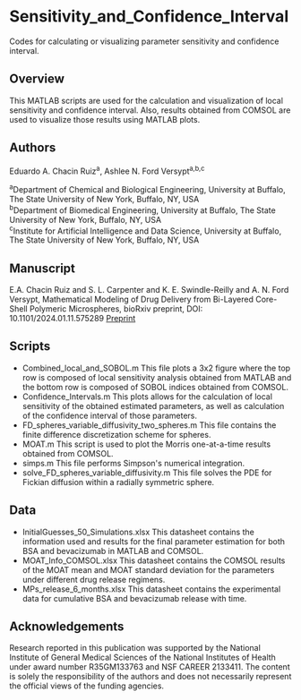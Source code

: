 # Sensitivity_and_Confidence_Interval
Codes for calculating or visualizing parameter sensitivity and confidence interval.


## Overview
This MATLAB scripts are used for the calculation and visualization of local sensitivity and confidence interval. Also, results obtained from COMSOL are used to visualize those results using MATLAB plots. 

## Authors
Eduardo A. Chacin Ruiz<sup>a</sup>,  Ashlee N. Ford Versypt<sup>a,b,c</sup>

<sup>a</sup>Department of Chemical and Biological Engineering, University at Buffalo, The State University of New York, Buffalo, NY, USA<br/>
<sup>b</sup>Department of Biomedical Engineering, University at Buffalo, The State University of New York, Buffalo, NY, USA<br/>
<sup>c</sup>Institute for Artificial Intelligence and Data Science, University at Buffalo, The State University of New York, Buffalo, NY, USA<br/>

## Manuscript
E.A. Chacin Ruiz and S. L. Carpenter and K. E. Swindle-Reilly and A. N. Ford Versypt, Mathematical Modeling of Drug Delivery from Bi-Layered Core-Shell Polymeric Microspheres, bioRxiv preprint, DOI: 10.1101/2024.01.11.575289 [Preprint](https://doi.org/10.1101/2024.01.11.575289)

## Scripts

* Combined_local_and_SOBOL.m This file plots a 3x2 figure where the top row is composed of local sensitivity analysis obtained from MATLAB and the bottom row is composed of SOBOL indices obtained from COMSOL.
* Confidence_Intervals.m This plots allows for the calculation of local sensitivity of the obtained estimated parameters, as well as calculation of the confidence interval of those parameters.
* FD_spheres_variable_diffusivity_two_spheres.m This file contains the finite difference discretization scheme for spheres.
* MOAT.m This script is used to plot the Morris one-at-a-time results obtained from COMSOL.
* simps.m This file performs Simpson's numerical integration.
* solve_FD_spheres_variable_diffusivity.m This file solves the PDE for Fickian diffusion within a radially symmetric sphere.

## Data
* InitialGuesses_50_Simulations.xlsx This datasheet contains the information used and results for the final parameter estimation for both BSA and bevacizumab in MATLAB and COMSOL.
* MOAT_Info_COMSOL.xlsx This datasheet contains the COMSOL results of the MOAT mean and MOAT standard deviation for the parameters under different drug release regimens.
* MPs_release_6_months.xlsx This datasheet contains the experimental data for cumulative BSA and bevacizumab release with time.


## Acknowledgements
Research reported in this publication was supported by the National Institute of General Medical Sciences of the National Institutes of Health under award number R35GM133763 and NSF CAREER 2133411. The content is solely the responsibility of the authors and does not necessarily represent the official views of the funding agencies.
